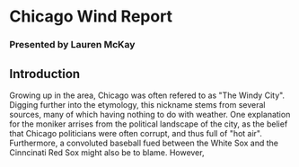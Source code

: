 # Chicago Wind Report
### Presented by Lauren McKay
## Introduction
Growing up in the area, Chicago was often refered to as "The Windy City". Digging further into the etymology, this nickname stems from several sources, many of which having nothing to do with weather. One explanation for the moniker arrises from the political landscape of the city, as the belief that Chicago politicians were often corrupt, and thus full of "hot air". Furthermore, a convoluted baseball fued between the White Sox and the Cinncinati Red Sox might also be to blame. However, 


